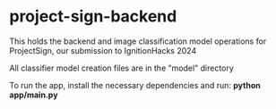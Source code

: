 # project-sign-backend
This holds the backend and image classification model operations for ProjectSign, our submission to IgnitionHacks 2024

All classifier model creation files are in the "model" directory

To run the app, install the necessary dependencies and run:
**python app/main.py**